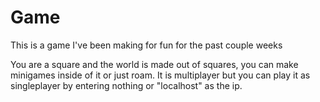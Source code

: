 # Game
This is a game I've been making for fun for the past couple weeks

You are a square and the world is made out of squares, you can make minigames inside of it or just roam.
It is multiplayer but you can play it as singleplayer by entering nothing or "localhost" as the ip.

